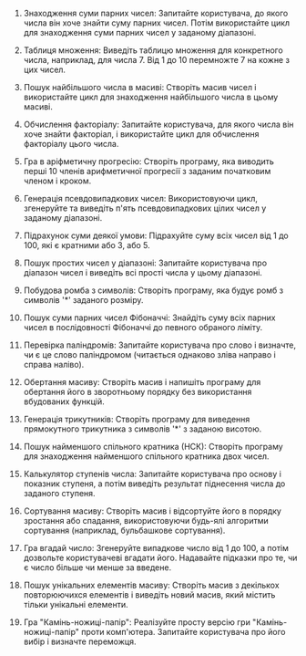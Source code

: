 1. Знаходження суми парних чисел: Запитайте користувача, до якого числа він хоче
   знайти суму парних чисел. Потім використайте цикл для знаходження суми парних
   чисел у заданому діапазоні.

1. Таблиця множення: Виведіть таблицю множення для конкретного числа, наприклад,
   для числа 7. Від 1 до 10 перемножте 7 на кожне з цих чисел.

1. Пошук найбільшого числа в масиві: Створіть масив чисел і використайте цикл
   для знаходження найбільшого числа в цьому масиві.

1. Обчислення факторіалу: Запитайте користувача, для якого числа він хоче знайти
   факторіал, і використайте цикл для обчислення факторіалу цього числа.

1. Гра в аріфметичну прогресію: Створіть програму, яка виводить перші 10 членів
   арифметичної прогресії з заданим початковим членом і кроком.

1. Генерація псевдовипадкових чисел: Використовуючи цикл, згенеруйте та виведіть
   п'ять псевдовипадкових цілих чисел у заданому діапазоні.

1. Підрахунок суми деякої умови: Підрахуйте суму всіх чисел від 1 до 100, які є
   кратними або 3, або 5.

1. Пошук простих чисел у діапазоні: Запитайте користувача про діапазон чисел і
   виведіть всі прості числа у цьому діапазоні.

1. Побудова ромба з символів: Створіть програму, яка будує ромб з символів '\*'
   заданого розміру.

1. Пошук суми парних чисел Фібоначчі: Знайдіть суму всіх парних чисел в
   послідовності Фібоначчі до певного обраного ліміту.

1. Перевірка паліндромів: Запитайте користувача про слово і визначте, чи є це
   слово паліндромом (читається однаково зліва направо і справа наліво).

1. Обертання масиву: Створіть масив і напишіть програму для обертання його в
   зворотньому порядку без використання вбудованих функцій.

1. Генерація трикутників: Створіть програму для виведення прямокутного
   трикутника з символів '\*' з заданою висотою.

1. Пошук найменшого спільного кратника (НСК): Створіть програму для знаходження
   найменшого спільного кратника двох чисел.

1. Калькулятор ступенів числа: Запитайте користувача про основу і показник
   ступеня, а потім виведіть результат піднесення числа до заданого ступеня.

1. Сортування масиву: Створіть масив і відсортуйте його в порядку зростання або
   спадання, використовуючи будь-ялі алгоритми сортування (наприклад,
   бульбашкове сортування).

1. Гра вгадай число: Згенеруйте випадкове число від 1 до 100, а потім дозвольте
   користувачеві вгадати його. Надавайте підказки про те, чи є число більше чи
   менше за введене.

1. Пошук унікальних елементів масиву: Створіть масив з декількох повторюючихся
   елементів і виведіть новий масив, який містить тільки унікальні елементи.

1. Гра "Камінь-ножиці-папір": Реалізуйте просту версію гри "Камінь-ножиці-папір"
   проти комп'ютера. Запитайте користувача про його вибір і визначте переможця.
